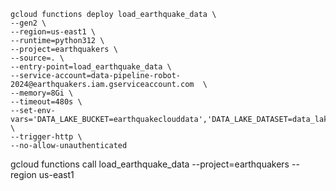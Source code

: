 ```shell
gcloud functions deploy load_earthquake_data \
--gen2 \
--region=us-east1 \
--runtime=python312 \
--project=earthquakers \
--source=. \
--entry-point=load_earthquake_data \
--service-account=data-pipeline-robot-2024@earthquakers.iam.gserviceaccount.com	 \
--memory=8Gi \
--timeout=480s \
--set-env-vars='DATA_LAKE_BUCKET=earthquakeclouddata','DATA_LAKE_DATASET=data_lake','DATA_LAKE_CORE=core' \
--trigger-http \
--no-allow-unauthenticated  
```
gcloud functions call load_earthquake_data --project=earthquakers --region us-east1
